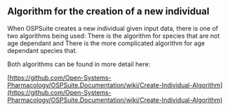 ## Algorithm for the creation of a new individual

When OSPSuite creates a new individual given input data, there is one of two algorithms being used: There is the algorithm for species that are not age  dependant 
and 
There is the more complicated algorithm for age dependant species that.

Both algorithms can be found in more detail here:

[https://github.com/Open-Systems-Pharmacology/OSPSuite.Documentation/wiki/Create-Individual-Algorithm](https://github.com/Open-Systems-Pharmacology/OSPSuite.Documentation/wiki/Create-Individual-Algorithm)
